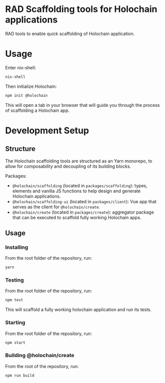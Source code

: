 # RAD Scaffolding tools for Holochain applications

RAD tools to enable quick scaffolding of Holochain application.

# Usage

Enter nix-shell:

```bash
nix-shell
```

Then initialize Holochain:

```bash
npm init @holochain
```

This will open a tab in your browser that will guide you through the process of scaffolding a Holochain app.

# Development Setup

## Structure

The Holochain scaffolding tools are structured as an Yarn monorepo, to allow for composability and decoupling of its building blocks.

Packages:

- `@holochain/scaffolding` (located in `packages/scaffolding`): types, elements and vanilla JS functions to help design and generate Holochain applications.
- `@holochain/scaffolding-ui` (located in `packages/client`): Vue app that serves as the client for `@holochain/create`.
- `@holochain/create` (located in `packages/create`): aggregator package that can be executed to scaffold fully working Holochain apps.

## Usage

### Installing

From the root folder of the repository, run:

```bash
yarn
```

### Testing

From the root folder of the repository, run:

```bash
npm test
```

This will scaffold a fully working holochain application and run its tests.

### Starting

From the root folder of the repository, run:

```bash
npm start
```

### Building @holochain/create

From the root of the repository, run:

```bash
npm run build
```
